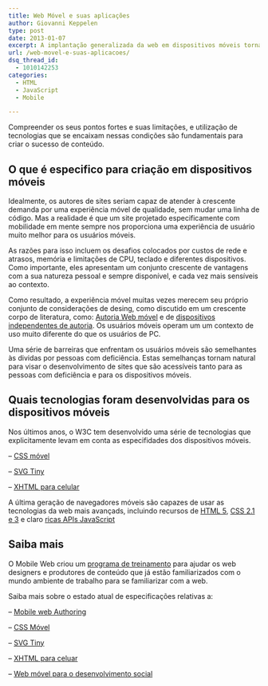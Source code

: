 ```yaml
---
title: Web Móvel e suas aplicações
author: Giovanni Keppelen
type: post
date: 2013-01-07
excerpt: A implantação generalizada da web em dispositivos móveis torna um alvo de escolha para criadores de conteúdo.
url: /web-movel-e-suas-aplicacoes/
dsq_thread_id:
  - 1010142253
categories:
  - HTML
  - JavaScript
  - Mobile

---
```

Compreender os seus pontos fortes e suas limitações, e utilização de tecnologias que se encaixam nessas condições são fundamentais para criar o sucesso de conteúdo.

## O que é especifico para criação em dispositivos móveis

Idealmente, os autores de sites seriam capaz de atender à crescente demanda por uma experiência móvel de qualidade, sem mudar uma linha de código. Mas a realidade é que um site projetado especificamente com mobilidade em mente sempre nos proporciona uma experiência de usuário muito melhor para os usuários móveis.

As razões para isso incluem os desafios colocados por custos de rede e atrasos, memória e limitações de CPU, teclado e diferentes dispositivos. Como importante, eles apresentam um conjunto crescente de vantagens com a sua natureza pessoal e sempre disponível, e cada vez mais sensíveis ao contexto.

Como resultado, a experiência móvel muitas vezes merecem seu próprio conjunto de considerações de desing, como discutido em um crescente corpo de literatura, como: [Autoria Web móvel][1] e de [dispositivos independentes de autoria][2]. Os usuários móveis operam um um contexto de uso muito diferente do que os usuários de PC.

Uma série de barreiras que enfrentam os usuários móveis são semelhantes às dividas por pessoas com deficiência. Estas semelhanças tornam natural para visar o desenvolvimento de sites que são acessíveis tanto para as pessoas com deficiência e para os dispositivos móveis.

## Quais tecnologias foram desenvolvidas para os dispositivos móveis

Nos últimos anos, o W3C tem desenvolvido uma série de tecnologias que explicitamente levam em conta as especifidades dos dispositivos móveis.

&#8211; [CSS móvel][3]
  
&#8211; [SVG Tiny][4]
  
&#8211; [XHTML para celular][5]

A última geração de navegadores móveis são capazes de usar as tecnologias da web mais avançads, incluindo recursos de [HTML 5][6], [CSS 2.1 e 3][7] e claro [ricas APIs JavaScript][8]

## Saiba mais

O Mobile Web criou um [programa de treinamento][9] para ajudar os web designers e produtores de conteúdo que já estão familiarizados com o mundo ambiente de trabalho para se familiarizar com a web.

Saiba mais sobre o estado atual de especificações relativas a:

&#8211; [Mobile web Authoring][10]
  
&#8211; [CSS Móvel][3]
  
&#8211; [SVG Tiny][4]
  
&#8211; [XHTML para celuar][5]
  
&#8211; [Web móvel para o desenvolvimento social][11]

 [1]: http://www.w3.org/standards/techs/mobile
 [2]: http://www.w3.org/standards/techs/deviceindependenceauthoring
 [3]: http://www.w3.org/standards/techs/cssmobile
 [4]: http://www.w3.org/standards/techs/svgmobile
 [5]: http://www.w3.org/standards/techs/xhtmlmobile
 [6]: http://www.w3.org/standards/techs/html
 [7]: http://www.w3.org/standards/techs/css
 [8]: http://www.w3.org/standards/techs/js
 [9]: http://www.w3.org/Mobile/training/
 [10]: http://www.w3.org/standards/techs/mobile#w3c_all
 [11]: http://www.w3.org/standards/techs/mw4d